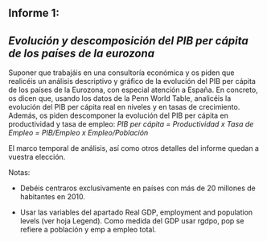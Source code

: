 ## Informe 1:
## *Evolución y descomposición del PIB per cápita de los países de la eurozona*

Suponer que trabajáis en una consultoría económica y os piden que realicéis un análisis descriptivo y gráfico de la evolución del PIB per cápita de los países de la Eurozona, con especial atención a España.  En concreto, os dicen que, usando los datos de la Penn World Table, analicéis la evolución del PIB per cápita real en niveles y en tasas de crecimiento. Además, os piden descomponer la evolución del PIB per cápita en productividad y tasa de empleo:
  *PIB per cápita = Productividad x Tasa de Empleo =  PIB/Empleo x Empleo/Población*


El marco temporal de análisis, así como otros detalles del informe quedan a vuestra elección.


Notas:

- Debéis centraros exclusivamente en países con más de 20 millones de habitantes en 2010.

- Usar las variables del apartado Real GDP, employment and population levels (ver hoja Legend). Como medida del GDP usar rgdpo, pop se refiere a población y emp a empleo total.


